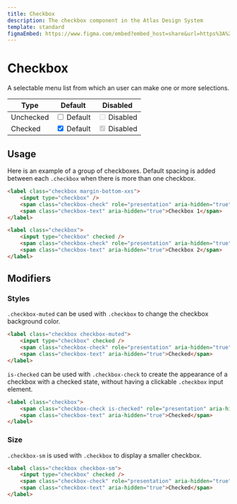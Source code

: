 ```yaml
---
title: Checkbox
description: The checkbox component in the Atlas Design System
template: standard
figmaEmbed: https://www.figma.com/embed?embed_host=share&url=https%3A%2F%2Fwww.figma.com%2Ffile%2FuVA2amRR71yJZ0GS6RI6zL%2F%25F0%259F%258C%259E-Atlas-Design-Library%3Fnode-id%3D855%253A1014"
---
```


# Checkbox

A selectable menu list from which an user can make one or more selections.

<div class="table-wrapper margin-top-xs">
	<table class="table">
		<thead>
			<tr>
				<th>Type</th>
				<th>Default</th>
				<th>Disabled</th>
			</tr>
		</thead>
		<tbody>
			<tr>
				<td>Unchecked</td>
				<td>
					<label class="checkbox">
						<input type="checkbox" />
						<span class="checkbox-check" role="presentation" aria-hidden="true"></span>
						<span class="checkbox-text" aria-hidden="true">Default</span>
					</label>
				</td>
				<td>
					<label class="checkbox">
						<input type="checkbox" disabled />
						<span class="checkbox-check" role="presentation" aria-hidden="true"></span>
						<span class="checkbox-text" aria-hidden="true">Disabled</span>
					</label>
				</td>
			</tr>
			<tr>
				<td>Checked</td>
				<td>
					<label class="checkbox">
						<input type="checkbox" checked />
						<span class="checkbox-check" role="presentation" aria-hidden="true"></span>
						<span class="checkbox-text" aria-hidden="true">Default</span>
					</label>
				</td>
				<td>
					<label class="checkbox">
						<input type="checkbox" disabled checked />
						<span class="checkbox-check" role="presentation" aria-hidden="true"></span>
						<span class="checkbox-text" aria-hidden="true">Disabled</span>
					</label>
				</td>
			</tr>
		</tbody>
	</table>
</div>

## Usage

Here is an example of a group of checkboxes. Default spacing is added between each `.checkbox` when there is more than one checkbox.

```html
<label class="checkbox margin-bottom-xxs">
	<input type="checkbox" />
	<span class="checkbox-check" role="presentation" aria-hidden="true"></span>
	<span class="checkbox-text" aria-hidden="true">Checkbox 1</span>
</label>

<label class="checkbox">
	<input type="checkbox" checked />
	<span class="checkbox-check" role="presentation" aria-hidden="true"></span>
	<span class="checkbox-text" aria-hidden="true">Checkbox 2</span>
</label>
```

## Modifiers

### Styles

`.checkbox-muted` can be used with `.checkbox` to change the checkbox background color.

```html
<label class="checkbox checkbox-muted">
	<input type="checkbox" checked />
	<span class="checkbox-check" role="presentation" aria-hidden="true"></span>
	<span class="checkbox-text" aria-hidden="true">Checked</span>
</label>
```

`is-checked` can be used with `.checkbox-check` to create the appearance of a checkbox with a checked state, without having a clickable `.checkbox` input element.

```html
<label class="checkbox">
	<span class="checkbox-check is-checked" role="presentation" aria-hidden="true"></span>
	<span class="checkbox-text" aria-hidden="true">Checked</span>
</label>
```

### Size

`.checkbox-sm` is used with `.checkbox` to display a smaller checkbox.

```html
<label class="checkbox checkbox-sm">
	<input type="checkbox" checked />
	<span class="checkbox-check" role="presentation" aria-hidden="true"></span>
	<span class="checkbox-text" aria-hidden="true">Checked</span>
</label>
```
